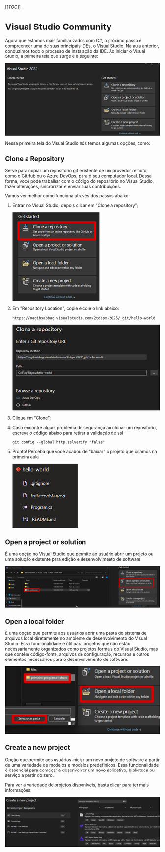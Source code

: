 [[_TOC_]]

# Visual Studio Community

Agora que estamos mais familiarizados com C#, o próximo passo é compreender uma de suas principais IDEs, o Visual Studio. Na aula anterior, conduzimos todo o processo de instalação da IDE. Ao iniciar o Visual Studio, a primeira tela que surge é a seguinte:

![image.png](/.attachments/image-53435c8e-b4f4-4606-986d-e8828b56befe.png)

Nessa primeira tela do Visual Studio nós temos algumas opções, como:

## Clone a Repository

Serve para copiar um repositório git existente de um provedor remoto, como o GitHub ou o Azure DevOps, para o seu computador local. Dessa forma, você pode trabalhar com o código do repositório no Visual Studio, fazer alterações, sincronizar e enviar suas contribuições.

Vamos ver melhor como funciona através dos passos abaixo:
  
1. Entrar no Visual Studio, depois clicar em “Clone a repository”;

   ![image.png](/.attachments/image-8c862d96-bfd6-45d1-85e5-d5ab4fe71319.png)

2. Em "Repository Location", copie e cole o link abaixo:

   ```git
   https://nagibsabbag.visualstudio.com/2tdspx-2025/_git/hello-world
   ```

   ![image.png](/.attachments/image-7c20b1dd-f81c-47f2-ba44-c5fb3c564203.png)
   
3. Clique em “Clone”;

4. Caso encontre algum problema de segurança ao clonar um repositório, escreva o código abaixo para retirar a validação de ssl

   ```git
   git config --global http.sslverify "false"
   ```

5. Pronto! Perceba que você acabou de “baixar” o projeto que criamos na primeira aula

   ![image.png](/.attachments/image-f99d34d7-081a-4439-b017-9cab66ebe4fe.png)

## Open a project or solution

É uma opção no Visual Studio que permite ao usuário abrir um projeto ou uma solução existente para edição e desenvolvimento de software.

![image.png](/.attachments/image-515f0574-e98b-4206-9806-e7c8e9e57e13.png)

## Open a local folder

É uma opção que permite aos usuários abrir uma pasta do sistema de arquivos local diretamente no ambiente de desenvolvimento do Visual Studio. Essa funcionalidade é útil para projetos que não estão necessariamente organizados como projetos formais do Visual Studio, mas que contêm código-fonte, arquivos de configuração, recursos e outros elementos necessários para o desenvolvimento de software.

![image.png](/.attachments/image-128fe7e9-7029-421c-9ab5-3fed3d811d31.png)

## Create a new project

Opção que permite aos usuários iniciar um novo projeto de software a partir de uma variedade de modelos e modelos predefinidos. Essa funcionalidade é essencial para começar a desenvolver um novo aplicativo, biblioteca ou serviço a partir do zero.

Para ver a variedade de projetos disponíveis, basta clicar para ter mais informações:

![image.png](/.attachments/image-28528e62-9a6b-4379-9f36-8f5d6e594204.png)
